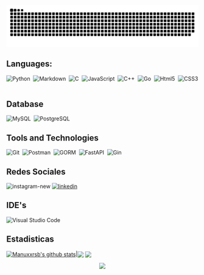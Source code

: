 <picture>
  <source
    media="(prefers-color-scheme: dark)"
    srcset="https://raw.githubusercontent.com/platane/snk/output/github-contribution-grid-snake-dark.svg"
  />
  <source
    media="(prefers-color-scheme: light)"
    srcset="https://raw.githubusercontent.com/platane/snk/output/github-contribution-grid-snake.svg"
  />
  <img
    alt="github contribution grid snake animation"
    src="https://raw.githubusercontent.com/platane/snk/output/github-contribution-grid-snake.svg"
  />
</picture>
  
  ## Languages:
![Python](https://img.shields.io/badge/Python-3776AB?style=for-the-badge&logo=python&logoColor=white)&nbsp;
![Markdown](https://img.shields.io/badge/markdown-%23000000.svg?style=for-the-badge&logo=markdown&logoColor=white)&nbsp;
![C](https://img.shields.io/badge/C-00599C?style=for-the-badge&logo=c&logoColor=white)&nbsp;
![JavaScript](https://img.shields.io/badge/JavaScript-F7DF1E?style=for-the-badge&logo=javascript&logoColor=white)&nbsp;
![C++](https://img.shields.io/badge/C++-00599C?style=for-the-badge&logo=c%2B%2B&logoColor=white)&nbsp;
![Go](https://img.shields.io/badge/Go-00ADD8?style=for-the-badge&logo=go&logoColor=white)&nbsp;
![Html5](https://img.shields.io/badge/html5-%23E34F26.svg?style=for-the-badge&logo=html5&logoColor=white)&nbsp;
![CSS3](https://img.shields.io/badge/CSS3-%231572B6.svg?style=for-the-badge&logo=css3&logoColor=white)&nbsp;

  ## Database

![MySQL](https://img.shields.io/badge/MySQL-00000F?style=for-the-badge&logo=mysql&logoColor=white)&nbsp;
![PostgreSQL](https://img.shields.io/badge/PostgreSQL-316192?style=for-the-badge&logo=postgresql&logoColor=white)&nbsp;

## Tools and Technologies

![Git](https://img.shields.io/badge/GIT-E44C30?style=for-the-badge&logo=git&logoColor=white)&nbsp;
![Postman](https://img.shields.io/badge/Postman-FBAE17?style=for-the-badge&logo=postman&logoColor=white)&nbsp;
![GORM](https://img.shields.io/badge/GORM-00ADD8?style=for-the-badge&logo=go&logoColor=white)&nbsp;
![FastAPI](https://img.shields.io/badge/FastAPI-005571?style=for-the-badge&logo=fastapi&logoColor=white)&nbsp;
![Gin](https://img.shields.io/badge/Gin-00ADD8?style=for-the-badge&logo=gin&logoColor=black)&nbsp;


  ## Redes Sociales 
  
  <p>
    <img width="80" height="80" src="https://img.icons8.com/papercut/120/instagram-new.png" alt="instagram-new"/>
   <a href ="https://www.linkedin.com/in/manuel-antonio-solis-gonzalez-398636258/"> <img width="80" height="80" src="https://img.icons8.com/cute-clipart/64/linkedin.png" alt="linkedin"/> </a>
  </p>

  ## IDE's
  ![Visual Studio Code](https://img.shields.io/badge/Visual%20Studio%20Code-0078d7.svg?style=for-the-badge&logo=visual-studio-code&logoColor=white)&nbsp;

  ## Estadisticas
  
<a href="https://github.com/anuraghazra/github-readme-stats"><img align="center" src="https://github-readme-stats.vercel.app/api?username=Manuxxrsb&show_icons=true&include_all_commits=true&theme=dark&hide_border=true" alt="Manuxxrsb's github stats"/></a>|<a href="https://github.com/anuraghazra/github-readme-stats"><img align="center" src="https://github-readme-stats.vercel.app/api/top-langs/?username=Manuxxrsb&layout=compact&theme=dark&hide_border=true" /></a>
<img  align="center"  src="https://github-readme-stats.vercel.app/api/top-langs/?username=manuxxrsb&layout=pie&theme=dark&hide_border=false&no-bg=true&no-frame=true&langs_count=6"/>


<!--profile visit count-->
<div align="center">
  
[![](https://visitcount.itsvg.in/api?id=manuxxrsb&icon=3&color=6)](https://visitcount.itsvg.in)
  
</div>

<!---
Manuxxrsb/Manuxxrsb is a ✨ special ✨ repository because its `README.md` (this file) appears on your GitHub profile.
You can click the Preview link to take a look at your changes.
--->
